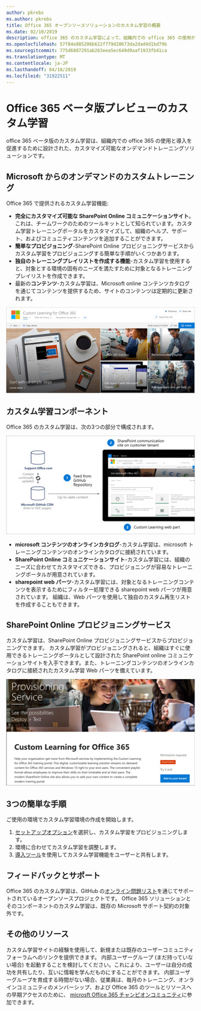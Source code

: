 ```yaml
---
author: pkrebs
ms.author: pkrebs
title: Office 365 オープンソースソリューションのカスタム学習の概要
ms.date: 02/10/2019
description: office 365 のカスタム学習によって、組織内での office 365 の使用が促進されるしくみについて説明します。 このソリューションには、カスタム sharepoint online web パーツと、Office 365 テナントに簡単にプロビジョニングできる最新の sharepoint online コミュニケーショントレーニングサイトが含まれています。
ms.openlocfilehash: 57f84e885206b622f779d20673da2dad4d1bd79b
ms.sourcegitcommit: 775d6807291ab263eea5ec649d9aaf1933fb41ca
ms.translationtype: MT
ms.contentlocale: ja-JP
ms.lasthandoff: 04/18/2019
ms.locfileid: "31922511"
---
```

# <a name="custom-learning-for-office-365-beta-preview"></a>Office 365 ベータ版プレビューのカスタム学習
office 365 ベータ版のカスタム学習は、組織内での office 365 の使用と導入を促進するために設計された、カスタマイズ可能なオンデマンドトレーニングソリューションです。  

## <a name="on-demand-custom-training-from-microsoft"></a>Microsoft からのオンデマンドのカスタムトレーニング

Office 365 で提供されるカスタム学習機能:

- **完全にカスタマイズ可能な SharePoint Online コミュニケーションサイト**。これは、チームワークのためのツールキットとして知られています。カスタム学習トレーニングポータルをカスタマイズして、組織のヘルプ、サポート、およびコミュニティコンテンツを追加することができます。
- **簡単なプロビジョニング**-SharePoint Online プロビジョニングサービスからカスタム学習をプロビジョニングする簡単な手順がいくつかあります。
- **独自のトレーニングプレイリストを作成する機能**-カスタム学習を使用すると、対象とする環境の固有のニーズを満たすために対象となるトレーニングプレイリストを作成できます。
- 最新の**コンテンツ**-カスタム学習は、Microsoft online コンテンツカタログを通じてコンテンツを提供するため、サイトのコンテンツは定期的に更新されます。

![cg-introducing](media/cg-introducing.png)

## <a name="custom-learning-components"></a>カスタム学習コンポーネント
Office 365 のカスタム学習は、次の3つの部分で構成されます。 

![cg-howitworks](media/cg-howitworks.png)

- **microsoft コンテンツのオンラインカタログ**-カスタム学習は、microsoft トレーニングコンテンツのオンラインカタログに接続されています。
- **SharePoint Online コミュニケーションサイト**-カスタム学習には、組織のニーズに合わせてカスタマイズできる、プロビジョニングが容易なトレーニングポータルが用意されています。
- **sharepoint web パーツ**-カスタム学習には、対象となるトレーニングコンテンツを表示するためにフィルター処理できる sharepoint web パーツが用意されています。 組織は、Web パーツを使用して独自のカスタム再生リストを作成することもできます。

## <a name="sharepoint-online-provisioning-service"></a>SharePoint Online プロビジョニングサービス 
カスタム学習は、SharePoint Online プロビジョニングサービスからプロビジョニングできます。 カスタム学習がプロビジョニングされると、組織はすぐに使用できるトレーニングポータルとして設計された SharePoint online コミュニケーションサイトを入手できます。また、トレーニングコンテンツのオンラインカタログに接続されたカスタム学習 Web パーツを備えています。 

![cg-provision](media/cg-provision.png)

## <a name="3-easy-steps"></a>3つの簡単な手順
ご使用の環境でカスタム学習環境の作成を開始します。
1. [セットアップオプション](custom_setupoptions.md)を選択し、カスタム学習をプロビジョニングします。  
2. 環境に合わせてカスタム学習を調整します。
3. [導入ツール](driveadoption.md)を使用してカスタム学習機能をユーザーと共有します。

## <a name="feedback-and-support"></a>フィードバックとサポート

Office 365 のカスタム学習は、GitHub の[オンライン問題リスト](https://aka.ms/CustomLearningHelp)を通じてサポートされているオープンソースプロジェクトです。 Office 365 ソリューションとそのコンポーネントのカスタム学習は、既存の Microsoft サポート契約の対象外です。  

## <a name="additional-resources"></a>その他のリソース
カスタム学習サイトの経験を使用して、新規または既存のユーザーコミュニティフォーラムへのリンクを提供できます。 内部ユーザーグループ (まだ持っていない場合) を起動することを検討してください。これにより、ユーザーは自分の成功を共有したり、互いに情報を学んだものにすることができます。  内部ユーザーグループを育成する時間がない場合、従業員は、毎月のトレーニング、オンラインコミュニティのメンバーシップ、および Office 365 のツールとリソースへの早期アクセスのために、 [microsft Office 365 チャンピオンコミュニティ](https://aka.ms/O365Champions)に参加できます。